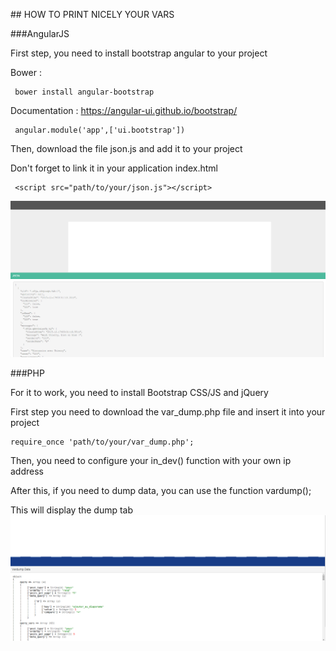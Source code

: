 ## HOW TO PRINT NICELY YOUR VARS

###AngularJS

First step, you need to install bootstrap angular to your project

Bower :

````
 bower install angular-bootstrap
````

Documentation : https://angular-ui.github.io/bootstrap/

````
 angular.module('app',['ui.bootstrap'])
````

Then, download the file json.js and add it to your project

Don't forget to link it in your application index.html

````
 <script src="path/to/your/json.js"></script>
````
![JSON](/img/json-angular.png?raw=true "JSON")

###PHP

For it to work, you need to install Bootstrap CSS/JS and jQuery

First step you need to download the var_dump.php file and insert it into your project

````
require_once 'path/to/your/var_dump.php';
````

Then, you need to configure your in_dev() function with your own ip address

After this, if you need to dump data, you can use the function vardump();

This will display the dump tab
![Var dump](/img/php-dump.png?raw=true "VarDump")
